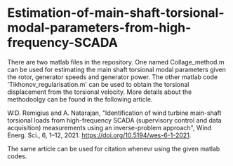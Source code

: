 # Estimation-of-main-shaft-torsional-modal-parameters-from-high-frequency-SCADA

There are two matlab files in the repository. One named Collage_method.m can be used for estimating the main shaft torsional modal parameters given the rotor, generator speeds and generator power. The other matlab code 'Tikhonov_regularisation.m' can be used to obtain the torsional displacement from the torsional velocity. More details about the methodoolgy can be found in the following article. 

W:D. Remigius and A. Natarajan, "Identification of wind turbine main-shaft torsional loads from high-frequency SCADA (supervisory control and data acquisition) measurements using an inverse-problem approach", Wind Energ. Sci., 6, 1–12, 2021. https://doi.org/10.5194/wes-6-1-2021.

The same article can be used for citation whenevr using the given matlab codes.
